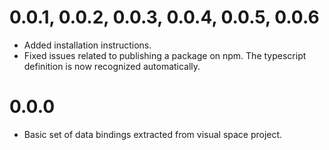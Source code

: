 # 0.0.1, 0.0.2, 0.0.3, 0.0.4, 0.0.5, 0.0.6
* Added installation instructions.
* Fixed issues related to publishing a package on npm. The typescript definition is now recognized automatically.

# 0.0.0
* Basic set of data bindings extracted from visual space project.